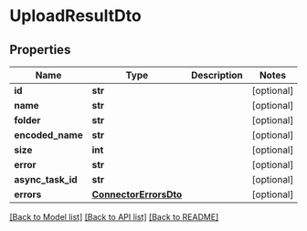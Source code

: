 # UploadResultDto

## Properties
Name | Type | Description | Notes
------------ | ------------- | ------------- | -------------
**id** | **str** |  | [optional] 
**name** | **str** |  | [optional] 
**folder** | **str** |  | [optional] 
**encoded_name** | **str** |  | [optional] 
**size** | **int** |  | [optional] 
**error** | **str** |  | [optional] 
**async_task_id** | **str** |  | [optional] 
**errors** | [**ConnectorErrorsDto**](ConnectorErrorsDto.md) |  | [optional] 

[[Back to Model list]](../README.md#documentation-for-models) [[Back to API list]](../README.md#documentation-for-api-endpoints) [[Back to README]](../README.md)

